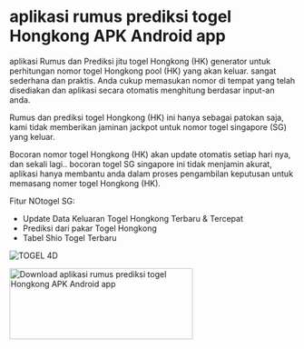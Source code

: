 # aplikasi rumus prediksi togel Hongkong APK Android app
aplikasi Rumus dan Prediksi jitu togel Hongkong (HK) generator untuk perhitungan nomor togel Hongkong pool (HK) yang akan keluar. sangat sederhana dan praktis. Anda cukup memasukan nomor di tempat yang telah disediakan dan aplikasi secara otomatis menghitung berdasar input-an anda.

Rumus dan prediksi togel Hongkong (HK) ini hanya sebagai patokan saja, kami tidak memberikan jaminan jackpot untuk nomor togel singapore (SG) yang keluar.

Bocoran nomor togel Hongkong (HK) akan update otomatis setiap hari nya, dan sekali lagi.. bocoran togel SG singapore ini tidak menjamin akurat, aplikasi hanya membantu anda dalam proses pengambilan keputusan untuk memasang nomer togel Hongkong (HK).

Fitur NOtogel SG:
- Update Data Keluaran Togel Hongkong Terbaru & Tercepat
- Prediksi dari pakar Togel Hongkong
- Tabel Shio Togel Terbaru

![TOGEL 4D](https://i.ibb.co/b7Gv58B/Prediksi-Togel-Hongkong-Terampuh-terbaik-terbaru-paling-jitu.jpg)

<a href="https://play.google.com/store/apps/details?id=rz.rumusprediksi.togelhongkong" target="_blank"><img alt="Download aplikasi rumus prediksi togel Hongkong APK Android app" src="https://i.ibb.co/nnQBHcj/google-play-badge.png" width="323" height="125"></a>
